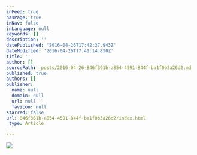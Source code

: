```yaml
---
inFeed: true
hasPage: true
inNav: false
inLanguage: null
keywords: []
description: ''
datePublished: '2016-04-26T17:42:37.943Z'
dateModified: '2016-04-26T17:41:14.830Z'
title: ''
author: []
sourcePath: _posts/2016-04-26-846f301b-a854-4591-844f-ba1f0b3a26d2.md
published: true
authors: []
publisher:
  name: null
  domain: null
  url: null
  favicon: null
starred: false
url: 846f301b-a854-4591-844f-ba1f0b3a26d2/index.html
_type: Article

---
```

![](https://the-grid-user-content.s3-us-west-2.amazonaws.com/03da63d6-b12c-454f-840e-848a84c5bb1f.jpg)
